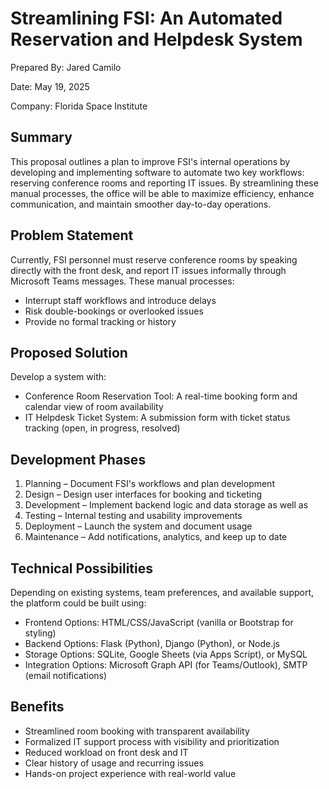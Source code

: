 # Streamlining FSI: An Automated Reservation and Helpdesk System

Prepared By: Jared Camilo

Date: May 19, 2025

Company: Florida Space Institute

## Summary

This proposal outlines a plan to improve FSI's internal operations by developing and implementing software to automate two key workflows: reserving conference rooms and reporting IT issues. By streamlining these manual processes, the office will be able to maximize efficiency, enhance communication, and maintain smoother day-to-day operations.

## Problem Statement

Currently, FSI personnel must reserve conference rooms by speaking directly with the front desk, and report IT issues informally through Microsoft Teams messages. These manual processes:

- Interrupt staff workflows and introduce delays
- Risk double-bookings or overlooked issues
- Provide no formal tracking or history

## Proposed Solution

Develop a system with:

- Conference Room Reservation Tool: A real-time booking form and calendar view of room availability
- IT Helpdesk Ticket System: A submission form with ticket status tracking (open, in progress, resolved)

## Development Phases

1. Planning – Document FSI's workflows and plan development
2. Design – Design user interfaces for booking and ticketing
3. Development – Implement backend logic and data storage as well as
4. Testing – Internal testing and usability improvements
5. Deployment – Launch the system and document usage
6. Maintenance – Add notifications, analytics, and keep up to date

## Technical Possibilities

Depending on existing systems, team preferences, and available support, the platform could be built using:

- Frontend Options: HTML/CSS/JavaScript (vanilla or Bootstrap for styling)
- Backend Options: Flask (Python), Django (Python), or Node.js
- Storage Options: SQLite, Google Sheets (via Apps Script), or MySQL
- Integration Options: Microsoft Graph API (for Teams/Outlook), SMTP (email notifications)

## Benefits

- Streamlined room booking with transparent availability
- Formalized IT support process with visibility and prioritization
- Reduced workload on front desk and IT
- Clear history of usage and recurring issues
- Hands-on project experience with real-world value
